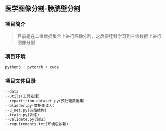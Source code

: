 ## 医学图像分割-膀胱壁分割

### 项目简介

> 目前是在二维数据集合上进行图像分割，之后要迁移学习到三维数据上进行图像分割

### 项目环境

```python
python3 + pytorch + cuda
```

### 项目文件目录

```python
--data
--utils(工具处理) 
--repartition_dataset.py(预处理数据集)
--bladder.py(数据集读入)
--u_net.py(网络结构)
--train.py(训练)
--validate.py(验证)
--requirements.txt(环境包依赖)
```

